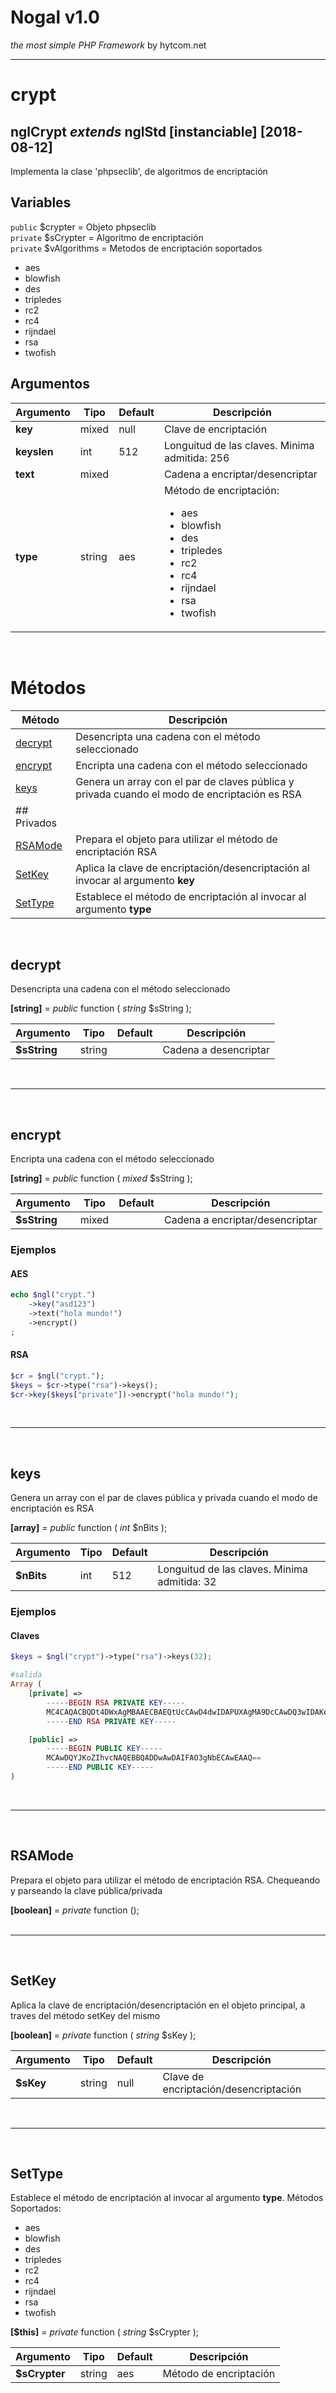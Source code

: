 # Nogal v1.0
*the most simple PHP Framework* by hytcom.net
___
  
# crypt
## nglCrypt *extends* nglStd [instanciable] [2018-08-12]
Implementa la clase 'phpseclib', de algoritmos de encriptación
  
## Variables
`public` $crypter = Objeto phpseclib  
`private` $sCrypter = Algoritmo de encriptación  
`private` $vAlgorithms = 
			Metodos de encriptación soportados
			<ul>
				<li>aes</li>
				<li>blowfish</li>
				<li>des</li>
				<li>tripledes</li>
				<li>rc2</li>
				<li>rc4</li>
				<li>rijndael</li>
				<li>rsa</li>
				<li>twofish</li>
			</ul>

## Argumentos
|Argumento|Tipo|Default|Descripción|
|---|---|---|---|
|**key**|mixed|null|Clave de encriptación|
|**keyslen**|int|512|Longuitud de las claves. Minima admitida: 256|
|**text**|mixed||Cadena a encriptar/desencriptar|
|**type**|string|aes|Método de encriptación:<ul><li>aes</li><li>blowfish</li><li>des</li><li>tripledes</li><li>rc2</li><li>rc4</li><li>rijndael</li><li>rsa</li><li>twofish</li></ul>|
  
&nbsp;

# Métodos
|Método|Descripción|
|---|---|
|[decrypt](#decrypt)|Desencripta una cadena con el método seleccionado|
|[encrypt](#encrypt)|Encripta una cadena con el método seleccionado|
|[keys](#keys)|Genera un array con el par de claves pública y privada cuando el modo de encriptación es RSA|
|## Privados|
|[RSAMode](#rsamode)|Prepara el objeto para utilizar el método de encriptación RSA|
|[SetKey](#setkey)|Aplica la clave de encriptación/desencriptación al invocar al argumento **key**|
|[SetType](#settype)|Establece el método de encriptación al invocar al argumento **type**|

&nbsp;

## decrypt
Desencripta una cadena con el método seleccionado  

**[string]** =  *public* function ( *string* \$sString );  

|Argumento|Tipo|Default|Descripción|
|---|---|---|---|
|**\$sString**|string||Cadena a desencriptar|

&nbsp;
___
&nbsp;

## encrypt
Encripta una cadena con el método seleccionado  

**[string]** =  *public* function ( *mixed* \$sString );  

|Argumento|Tipo|Default|Descripción|
|---|---|---|---|
|**\$sString**|mixed||Cadena a encriptar/desencriptar|
### Ejemplos  
#### AES  
```php
echo $ngl("crypt.")
    ->key("asd123")
    ->text("hola mundo!")
    ->encrypt()
;
```
#### RSA  
```php
$cr = $ngl("crypt.");
$keys = $cr->type("rsa")->keys();
$cr->key($keys["private"])->encrypt("hola mundo!");
```

&nbsp;
___
&nbsp;

## keys
Genera un array con el par de claves pública y privada cuando el modo de encriptación es RSA  

**[array]** =  *public* function ( *int* \$nBits );  

|Argumento|Tipo|Default|Descripción|
|---|---|---|---|
|**\$nBits**|int|512|Longuitud de las claves. Minima admitida: 32|
### Ejemplos  
#### Claves  
```php
$keys = $ngl("crypt")->type("rsa")->keys(32);

#salida
Array (
    [private] =>
        -----BEGIN RSA PRIVATE KEY-----
        MC4CAQACBQDt4DWxAgMBAAECBAEQtUcCAwD4dwIDAPUXAgMA9DcCAwDQ3wIDAKeo
        -----END RSA PRIVATE KEY-----

    [public] =>
        -----BEGIN PUBLIC KEY-----
        MCAwDQYJKoZIhvcNAQEBBQADDwAwDAIFAO3gNbECAwEAAQ==
        -----END PUBLIC KEY-----
)
```

&nbsp;
___
&nbsp;

## RSAMode
Prepara el objeto para utilizar el método de encriptación RSA. Chequeando y parseando la clave pública/privada

**[boolean]** =  *private* function ();  
&nbsp;
___
&nbsp;

## SetKey
Aplica la clave de encriptación/desencriptación en el objeto principal, a traves del método setKey del mismo

**[boolean]** =  *private* function ( *string* \$sKey );  

|Argumento|Tipo|Default|Descripción|
|---|---|---|---|
|**\$sKey**|string|null|Clave de encriptación/desencriptación|

&nbsp;
___
&nbsp;

## SetType
Establece el método de encriptación al invocar al argumento **type**.
Métodos Soportados:
<ul>
	<li>aes</li>
	<li>blowfish</li>
	<li>des</li>
	<li>tripledes</li>
	<li>rc2</li>
	<li>rc4</li>
	<li>rijndael</li>
	<li>rsa</li>
	<li>twofish</li>
</ul>  

**[$this]** =  *private* function ( *string* \$sCrypter );  

|Argumento|Tipo|Default|Descripción|
|---|---|---|---|
|**\$sCrypter**|string|aes|Método de encriptación|
